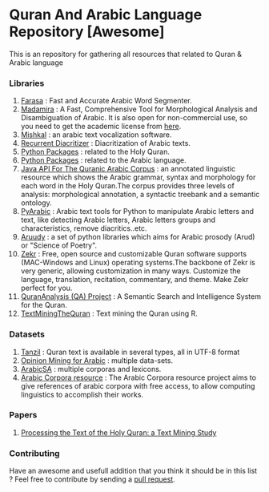 # Quran And Arabic Language Repository [Awesome]

This is an repository for gathering all resources that related to Quran & Arabic language


### Libraries
1.  [Farasa](http://alt.qcri.org/farasa/segmenter.html) : Fast and Accurate Arabic Word Segmenter.
2.  [Madamira](https://camel.abudhabi.nyu.edu/madamira/) : A Fast, Comprehensive Tool for Morphological Analysis and Disambiguation of Arabic. It is also open for non-commercial use, so you need to get the academic license from [here](https://secure.nouvant.com/columbia/technology/cu14012/license/492).
3.  [Mishkal](https://github.com/linuxscout/mishkal) : an arabic text vocalization software.
4.  [Recurrent Diacritizer](https://github.com/boknilev/diacritization) : Diacritization of Arabic texts.
5.  [Python Packages](https://pypi.python.org/pypi?%3Aaction=search&term=quran) : related to the Holy Quran.
6.  [Python Packages](https://pypi.python.org/pypi?%3Aaction=search&term=arabic) : related to the Arabic language.
7.  [Java API For The Quranic Arabic Corpus](http://corpus.quran.com/) : an annotated linguistic resource which shows the Arabic grammar, syntax and morphology for each word in the Holy Quran.The corpus provides three levels of analysis: morphological annotation, a syntactic treebank and a semantic ontology.
8.  [PyArabic](https://pypi.python.org/pypi/PyArabic/0.6.2) : Arabic text tools for Python to manipulate Arabic letters and text, like detecting Arabic letters, Arabic letters groups and characteristics, remove diacritics..etc.
9.  [Aruudy](https://github.com/kariminf/aruudy) : a set of python libraries which aims for Arabic prosody (Arud) or "Science of Poetry".
10.  [Zekr](http://zekr.org/) : Free, open source and customizable Quran software supports (MAC-Windows and Linux) operating systems.The backbone of Zekr is very generic, allowing customization in many ways. Customize the language, translation, recitation, commentary, and theme. Make Zekr perfect for you.
11. [QuranAnalysis (QA) Project](https://github.com/karimouda/qurananalysis) : A Semantic Search and Intelligence System for the Quran.
12. [TextMiningTheQuran](http://textminingthequran.com/) :  Text mining the Quran using R.

### Datasets
1.  [Tanzil](http://tanzil.net/download/) : Quran text is available in several types, all in UTF-8 format
2.  [Opinion Mining for Arabic](http://oma-project.azurewebsites.net/) : multiple data-sets.
3.  [ArabicSA](http://saifmohammad.com/WebPages/ArabicSA.html) : multiple corporas and lexicons.
4.  [Arabic Corpora resource](http://aracorpus.e3rab.com/index.php?content=english) : The Arabic Corpora resource project aims to give references of arabic corpora with free access, to allow computing linguistics to accomplish their works.

### Papers
1.  [Processing the Text of the Holy Quran: a Text Mining Study](https://thesai.org/Downloads/Volume6No2/Paper_37-Processing_the_Text_of_the_Holy_Quran.pdf)

### Contributing
Have an awesome and usefull addition that you think it should be in this list ? Feel free to contribute by sending a [pull request](https://github.com/AliOsamaHassan/Quran-and-Arabic-Language-Repository/pulls).
